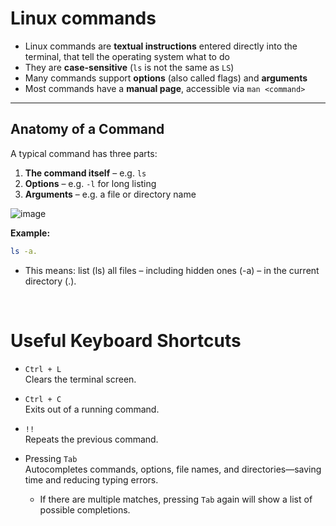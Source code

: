 # Linux commands

- Linux commands are **textual instructions** entered directly into the terminal, that tell the operating system what to do
- They are **case-sensitive** (`ls` is not the same as `LS`)  
- Many commands support **options** (also called flags) and **arguments**  
- Most commands have a **manual page**, accessible via `man <command>`

---

## Anatomy of a Command

A typical command has three parts:

1. **The command itself** – e.g. `ls`  
2. **Options** – e.g. `-l` for long listing  
3. **Arguments** – e.g. a file or directory name

![image](https://github.com/user-attachments/assets/70ac6a5f-7b15-4e16-9e1d-b0e917bd9d1d)


**Example:**
```bash
ls -a.
```

- This means: list (ls) all files – including hidden ones (-a) – in the current directory (.).

&nbsp;

# Useful Keyboard Shortcuts

- `Ctrl + L`  
  Clears the terminal screen.

- `Ctrl + C`  
  Exits out of a running command.

- `!!`  
  Repeats the previous command.

- Pressing `Tab`  
  Autocompletes commands, options, file names, and directories—saving time and reducing typing errors.
  - If there are multiple matches, pressing `Tab` again will show a list of possible completions.
